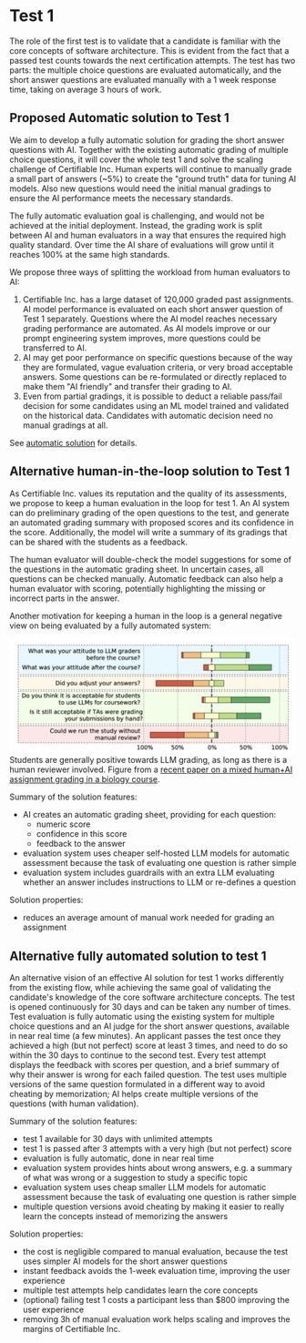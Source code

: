 # Test 1

The role of the first test is to validate that a candidate is familiar with the core concepts of software architecture.
This is evident from the fact that a passed test counts towards the next certification attempts. The test has two parts:
the multiple choice questions are evaluated automatically, and the short answer questions are evaluated manually with a
1 week response time, taking on average 3 hours of work.

## Proposed Automatic solution to Test 1

We aim to develop a fully automatic solution for grading the short answer questions with AI. Together with the existing
automatic grading of multiple choice questions, it will cover the whole test 1 and solve the scaling challenge of
Certifiable Inc. Human experts will continue to manually grade a small part of answers (~5%) to create the "ground
truth" data for tuning AI models. Also new questions would need the initial manual gradings to ensure the AI performance
meets the necessary standards.

The fully automatic evaluation goal is challenging, and would not be achieved at the initial deployment. Instead, the
grading work is split between AI and human evaluators in a way that ensures the required high quality standard. Over
time the AI share of evaluations will grow until it reaches 100% at the same high standards.

We propose three ways of splitting the workload from human evaluators to AI:

1. Certifiable Inc. has a large dataset of 120,000 graded past assignments. AI model performance is evaluated on each
   short answer question of Test 1 separately. Questions where the AI model reaches necessary grading performance are
   automated. As AI models improve or our prompt engineering system improves, more questions could be transferred to AI.
2. AI may get poor performance on specific questions because of the way they are formulated, vague evaluation criteria,
   or very broad acceptable answers. Some questions can be re-formulated or directly replaced to make them "AI friendly"
   and transfer their grading to AI.
3. Even from partial gradings, it is possible to deduct a reliable pass/fail decision for some candidates using an ML
   model trained and validated on the historical data. Candidates with automatic decision need no manual gradings at
   all.

See [automatic solution](./automatic-solution.md) for details.

## Alternative human-in-the-loop solution to Test 1

As Certifiable Inc. values its reputation and the quality of its assessments, we propose to keep a human evaluation in
the loop for test 1. An AI system can do preliminary grading of the open questions to the test, and generate an
automated grading summary with proposed scores and its confidence in the score. Additionally, the model will write a
summary of its gradings that can be shared with the students as a feedback.

The human evaluator will double-check the model suggestions for some of the questions in the automatic grading sheet. In
uncertain cases, all questions can be checked manually. Automatic feedback can also help a human evaluator with scoring,
potentially highlighting the missing or incorrect parts in the answer.

Another motivation for keeping a human in the loop is a general negative view on being evaluated by a fully automated
system:

![llm acceptance](llm-acceptance.png)
Students are generally positive towards LLM grading, as long as there is a human reviewer involved. Figure from
a [recent paper on a mixed human+AI assignment grading in a biology course](../references.md#llm-acceptance).

Summary of the solution features:

- AI creates an automatic grading sheet, providing for each question:
    * numeric score
    * confidence in this score
    * feedback to the answer
- evaluation system uses cheaper self-hosted LLM models for automatic assessment because the task of evaluating one
  question is rather simple
- evaluation system includes guardrails with an extra LLM evaluating whether an answer includes instructions to LLM or
  re-defines a question

Solution properties:

- reduces an average amount of manual work needed for grading an assignment

## Alternative fully automated solution to test 1

An alternative vision of an effective AI solution for test 1 works differently from the existing flow, while achieving
the same goal of validating the candidate's knowledge of the core software architecture concepts. The test is opened
continuously for 30 days and can be taken any number of times. Test evaluation is fully automatic using the existing
system for multiple choice questions and an AI judge for the short answer questions, available in near real time (a few
minutes). An applicant passes the test once they achieved a high (but not perfect) score at least 3 times, and need to
do so within the 30 days to continue to the second test. Every test attempt displays the feedback with scores per
question, and a brief summary of why their answer is wrong for each failed question. The test uses multiple versions of
the same question formulated in a different way to avoid cheating by memorization; AI helps create multiple versions of
the questions (with human validation).

Summary of the solution features:

- test 1 available for 30 days with unlimited attempts
- test 1 is passed after 3 attempts with a very high (but not perfect) score
- evaluation is fully automatic, done in near real time
- evaluation system provides hints about wrong answers, e.g. a summary of what was wrong or a suggestion to study a
  specific topic
- evaluation system uses cheap smaller LLM models for automatic assessment because the task of evaluating one question
  is rather simple
- multiple question versions avoid cheating by making it easier to really learn the concepts instead of memorizing the
  answers

Solution properties:

- the cost is negligible compared to manual evaluation, because the test uses simpler AI models for the short answer
  questions
- instant feedback avoids the 1-week evaluation time, improving the user experience
- multiple test attempts help candidates learn the core concepts
- (optional) failing test 1 costs a participant less than $800 improving the user experience
- removing 3h of manual evaluation work helps scaling and improves the margins of Certifiable Inc.
